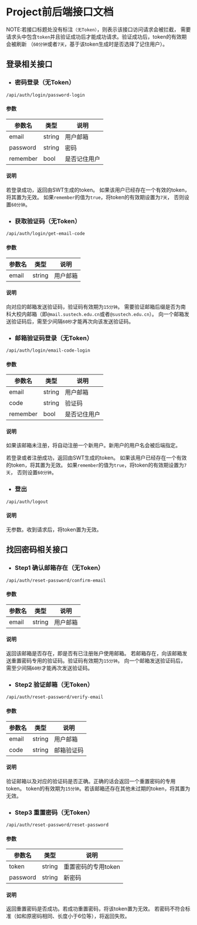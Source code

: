 # Project前后端接口文档

NOTE:若接口标题处没有标注`（无Token）`，则表示该接口访问请求会被拦截，
需要请求头中包含`token`并且验证成功后才能成功请求。验证成功后，token的有效期会被刷新
（`60分钟`或者`7天`，基于该token生成时是否选择了记住用户）。

## 登录相关接口

* ### 密码登录（无Token）

`/api/auth/login/password-login`

#### 参数

| 参数名      | 类型     | 说明     |
|----------|--------|--------|
| email    | string | 用户邮箱   |
| password | string | 密码     |
| remember | bool   | 是否记住用户 |

#### 说明

若登录成功，返回由SWT生成的token。
如果该用户已经存在一个有效的token，将其置为无效。
如果`remember`的值为`true`，将token的有效期设置为`7天`，
否则设置`60分钟`。

* ### 获取验证码（无Token）

`/api/auth/login/get-email-code`

#### 参数

| 参数名   | 类型     | 说明   |
|-------|--------|------|
| email | string | 用户邮箱 |

#### 说明

向对应的邮箱发送验证码，验证码有效期为`15分钟`。
需要验证邮箱后缀是否为南科大校内邮箱（即`@mail.sustech.edu.cn`或者`@sustech.edu.cn`）。
向一个邮箱发送验证码后，需至少间隔`60秒`才能再次向该发送验证码。

* ### 邮箱验证码登录（无Token）

`/api/auth/login/email-code-login`

#### 参数

| 参数名      | 类型     | 说明     |
|----------|--------|--------|
| email    | string | 用户邮箱   |
| code     | string | 验证码    |
| remember | bool   | 是否记住用户 |

#### 说明

如果该邮箱未注册，将自动注册一个新用户。新用户的用户名会被后端指定。

若登录或者注册成功，返回由SWT生成的token。
如果该用户已经存在一个有效的token，将其置为无效。
如果`remember`的值为`true`，将token的有效期设置为`7天`，
否则设置`60分钟`。

* ### 登出

`/api/auth/logout`

#### 说明

无参数。收到请求后，将token置为无效。

## 找回密码相关接口

* ### Step1 确认邮箱存在（无Token）

`/api/auth/reset-password/confirm-email`

#### 参数

| 参数名   | 类型     | 说明   |
|-------|--------|------|
| email | string | 用户邮箱 |

#### 说明

返回该邮箱是否存在，即是否有已注册账户使用邮箱。
若邮箱存在，向该邮箱发送重置密码专用的验证码。验证码有效期为`15分钟`。
向一个邮箱发送验证码后，需至少间隔`60秒`才能再次发送验证码。

* ### Step2 验证邮箱（无Token）

`/api/auth/reset-password/verify-email`

#### 参数

| 参数名   | 类型     | 说明    |
|-------|--------|-------|
| email | string | 用户邮箱  |
| code  | string | 邮箱验证码 |

#### 说明

验证邮箱以及对应的验证码是否正确。正确的话会返回一个重置密码的专用token。
token的有效期为`15分钟`。若该邮箱还存在其他未过期的token，将其置为无效。

* ### Step3 重置密码（无Token）

`/api/auth/reset-password/reset-password`

#### 参数

| 参数名      | 类型     | 说明           |
|----------|--------|--------------|
| token    | string | 重置密码的专用token |
| password | string | 新密码          |

#### 说明

返回重置密码是否成功。若成功重置密码，将该token置为无效。
若密码不符合标准（如和原密码相同、长度小于6位等），将返回失败。